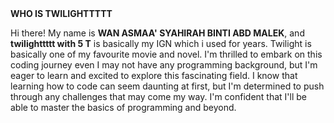 <!DOCTYPE html>
<html>
  <head>
    <strong>WHO IS TWILIGHTTTTT</strong>
  </head>
  <body>
    <p>Hi there! My name is <strong>WAN ASMAA' SYAHIRAH BINTI ABD MALEK</strong>, and <strong>twilighttttt with 5 T</strong> is basically my IGN which i used for years. Twilight is basically one of my favourite movie and novel.  I'm thrilled to embark on this coding journey even I may not have any programming background, but I'm eager to learn and excited to explore this fascinating field. I know that learning how to code can seem daunting at first, but I'm determined to push through any challenges that may come my way. I'm confident that I'll be able to master the basics of programming and beyond.</p>
  </body>
</html>
